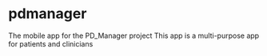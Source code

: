 # pdmanager
The mobile app for the PD_Manager project
This app is a multi-purpose app for patients and clinicians
